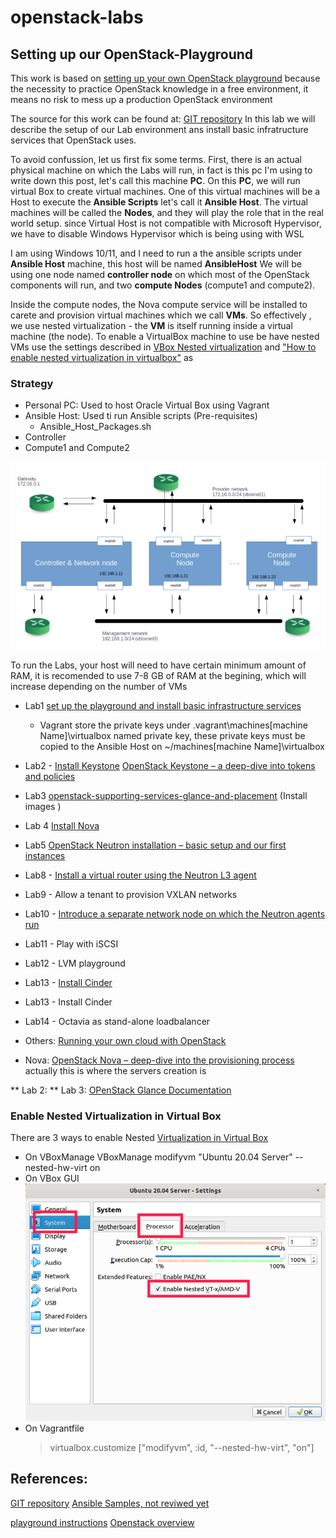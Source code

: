 # openstack-labs
## Setting up our OpenStack-Playground

This work is based on [setting up your own OpenStack playground](https://leftasexercise.com/2020/01/27/setting-up-our-openstack-playground/) because the necessity to practice OpenStack knowledge in a free environment, it means no risk to mess up a production OpenStack environment




The source for this work can be found at: [GIT repository](https://github.com/christianb93/openstack-labs) In this lab we will describe the setup of our Lab environment ans install basic infratructure services that OpenStack uses.

To avoid confussion, let us first fix some terms. First, there is an actual physical machine on which the Labs will run, in fact is this pc I'm using to write down this post, let's call this machine **PC**.
On this **PC**, we will run virtual Box to create virtual machines. One of this virtual machines will be a Host to execute the **Ansible Scripts** let's call it **Ansible Host**. The virtual machines will be called the **Nodes**,  and they will play the role that in the real world setup. since Virtual Host is not compatible with Microsoft Hypervisor, we have to disable Windows Hypervisor which is being using with WSL

I am using Windows 10/11, and I need to run a the ansible scripts under **Ansible Host** machine, this host will be named **AnsibleHost**
We will be using one node named **controller node** on which most of the OpenStack components will run, and two **compute Nodes** (compute1 and compute2).

Inside the compute nodes, the Nova compute service will be installed to carete and provision virtual machines which we call **VMs**. So effectively , we use nested virtualization - the **VM** is itself running inside a virtual machine (the node). To enable a VirtualBox machine to use be have nested VMs use the settings described in [VBox Nested virtualization](https://docs.oracle.com/en/virtualization/virtualbox/6.0/admin/nested-virt.html) and  ["How to enable nested virtualization in virtualbox"](https://ostechnix.com/how-to-enable-nested-virtualization-in-virtualbox/) as

### Strategy
* Personal PC: Used to host Oracle Virtual Box using Vagrant
* Ansible Host: Used ti run Ansible scripts (Pre-requisites)
  * Ansible_Host_Packages.sh
* Controller
* Compute1 and Compute2


![Network and Nodes plan](./OpenStack-Personal-cloud.png)

  To run the Labs, your host will need to have certain minimum amount of RAM, it is recomended to use 7-8 GB of RAM at the begining, which will increase depending on the number of VMs
* Lab1 [set up the playground and install basic infrastructure services](https://leftasexercise.com/2020/01/27/setting-up-our-openstack-playground/)
  * Vagrant store the private keys under .vagrant\machines\[machine Name]\virtualbox named private key, these private keys must be copied to the Ansible Host on ~/machines\[machine Name]\virtualbox


* Lab2 - [Install Keystone](https://leftasexercise.com/2020/02/03/openstack-keystone-installation-and-overview/)
[OpenStack Keystone – a deep-dive into tokens and policies](https://leftasexercise.com/2020/02/07/openstack-keystone-a-deep-dive-into-tokens-and-policies/)
* Lab3 [openstack-supporting-services-glance-and-placement](https://leftasexercise.com/2020/02/10/) (Install images  )
* Lab 4 [Install Nova](https://leftasexercise.com/2020/02/14/openstack-nova-installation-and-overview/)
* Lab5 [OpenStack Neutron installation – basic setup and our first instances](https://leftasexercise.com/2020/02/24/openstack-neutron-installation-basic-setup-and-our-first-instances/)
* Lab8 - [Install a virtual router using the Neutron L3 agent](https://leftasexercise.com/2020/03/16/building-virtual-routers-with-openstack/)
* Lab9 - Allow a tenant to provision VXLAN networks
* Lab10 - [Introduce a separate network node on which the Neutron agents run](https://leftasexercise.com/2020/03/30/openstack-neutron-handling-instance-metadata/)
* Lab11 - Play with iSCSI
* Lab12 - LVM playground
* Lab13 - [Install Cinder](https://leftasexercise.com/2020/04/)
* Lab13 - Install Cinder
* Lab14 - Octavia as stand-alone loadbalancer

* Others: [Running your own cloud with OpenStack](running-your-own-cloud-with-openstack-overview)
* Nova: [OpenStack Nova – deep-dive into the provisioning process](https://leftasexercise.com/2020/02/17/openstack-nova-deep-dive-into-the-provisioning-process/) actually this is where the servers creation is


 ** Lab 2:
 ** Lab 3: [OPenStack Glance Documentation](https://docs.openstack.org/glance/latest/)

 ### Enable Nested Virtualization in Virtual Box
There are 3 ways to enable Nested [Virtualization in Virtual Box](https://ostechnix.com/how-to-enable-nested-virtualization-in-virtualbox/)

- On VBoxManage
  VBoxManage modifyvm "Ubuntu 20.04 Server" --nested-hw-virt on
- On VBox GUI
  ![Enable Virtualization in VBox GUI](Enable-nested-virtualization-in-virtualbox-manager.png)
- On Vagrantfile
  > virtualbox.customize ["modifyvm", :id, "--nested-hw-virt", "on"]



## References:
[GIT repository](https://github.com/christianb93/openstack-labs)
[Ansible Samples, not reviwed yet](https://github.com/christianb93/ansible-samples)

[playground instructions](https://leftasexercise.com/2020/01/27/setting-up-our-openstack-playground/)
[Openstack overview ](https://leftasexercise.com/2020/01/20/q-running-your-own-cloud-with-openstack-overview/)

